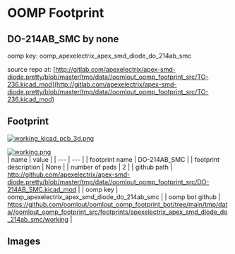 # OOMP Footprint  
## DO-214AB_SMC  by none  
  
oomp key: oomp_apexelectrix_apex_smd_diode_do_214ab_smc  
  
source repo at: [http://gitlab.com/apexelectrix/apex-smd-diode.pretty/blob/master/tmp/data//oomlout_oomp_footprint_src/TO-236.kicad_mod](http://gitlab.com/apexelectrix/apex-smd-diode.pretty/blob/master/tmp/data//oomlout_oomp_footprint_src/TO-236.kicad_mod)  
## Footprint  
  
[![working_kicad_pcb_3d.png](working_kicad_pcb_3d_600.png)](working_kicad_pcb_3d.png)  
  
[![working.png](working_600.png)](working.png)  
| name | value | 
| --- | --- | 
| footprint name | DO-214AB_SMC | 
| footprint description | None | 
| number of pads | 2 | 
| github path | http://github.com/apexelectrix/apex-smd-diode.pretty/blob/master/tmp/data//oomlout_oomp_footprint_src/DO-214AB_SMC.kicad_mod | 
| oomp key | oomp_apexelectrix_apex_smd_diode_do_214ab_smc | 
| oomp bot github | https://github.com/oomlout/oomlout_oomp_footprint_bot/tree/main/tmp/data//oomlout_oomp_footprint_src/footprints/apexelectrix_apex_smd_diode_do_214ab_smc/working | 
## Images  

